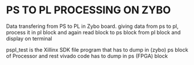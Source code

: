 # PS TO PL PROCESSING ON ZYBO
Data transfering from PS to PL in Zybo board. giving data from ps to pl,  process it in pl block and again read block to ps block from pl block and display on terminal


pspl_test is the Xillinx SDK file program that has to dump in (zybo) ps block of Processor  and rest vivado code has to dump in ps (FPGA) block
